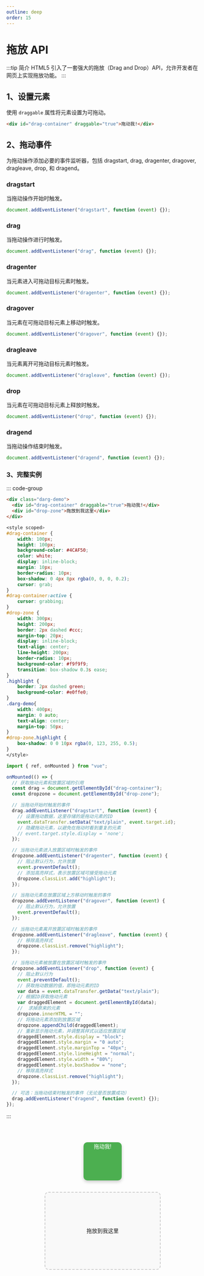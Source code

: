 ```yaml
---
outline: deep
order: 15
---
```


# 拖放 API

<ArticleMetadata />

:::tip 简介
HTML5 引入了一套强大的拖放（Drag and Drop）API，允许开发者在网页上实现拖放功能。
:::

## 1、设置元素

使用 `draggable` 属性将元素设置为可拖动。

```html
<div id="drag-container" draggable="true">拖动我!</div>
```

## 2、拖动事件

为拖动操作添加必要的事件监听器，包括 dragstart, drag, dragenter, dragover, dragleave, drop, 和 dragend。

### dragstart

当拖动操作开始时触发。

```js
document.addEventListener("dragstart", function (event) {});
```

### drag

当拖动操作进行时触发。

```js
document.addEventListener("drag", function (event) {});
```

### dragenter

当元素进入可拖动目标元素时触发。

```js
document.addEventListener("dragenter", function (event) {});
```

### dragover

当元素在可拖动目标元素上移动时触发。

```js
document.addEventListener("dragover", function (event) {});
```

### dragleave

当元素离开可拖动目标元素时触发。

```js
document.addEventListener("dragleave", function (event) {});
```

### drop

当元素在可拖动目标元素上释放时触发。

```js
document.addEventListener("drop", function (event) {});
```

### dragend

当拖动操作结束时触发。

```js
document.addEventListener("dragend", function (event) {});
```

### 3、完整实例

::: code-group

```html
<div class="darg-demo">
  <div id="drag-container" draggable="true">拖动我!</div>
  <div id="drop-zone">拖放到我这里</div>
</div>
```

```css [style]
<style scoped>
#drag-container {
    width: 100px;
    height: 100px;
    background-color: #4CAF50;
    color: white;
    display: inline-block;
    margin: 10px;
    border-radius: 10px;
    box-shadow: 0 4px 8px rgba(0, 0, 0, 0.2);
    cursor: grab;
}
#drag-container:active {
    cursor: grabbing;
}
#drop-zone {
    width: 300px;
    height: 200px;
    border: 2px dashed #ccc;
    margin-top: 20px;
    display: inline-block;
    text-align: center;
    line-height: 200px;
    border-radius: 10px;
    background-color: #f9f9f9;
    transition: box-shadow 0.3s ease;
}
.highlight {
    border: 2px dashed green;
    background-color: #e0ffe0;
}
.darg-demo{
    width: 400px;
    margin: 0 auto;
    text-align: center;
    margin-top: 50px;
}
#drop-zone.highlight {
    box-shadow: 0 0 10px rgba(0, 123, 255, 0.5);
}
</style>
```

```js [vue]
import { ref, onMounted } from "vue";

onMounted(() => {
  // 获取拖动元素和放置区域的引用
  const drag = document.getElementById("drag-container");
  const dropzone = document.getElementById("drop-zone");

  // 当拖动开始时触发的事件
  drag.addEventListener("dragstart", function (event) {
    // 设置拖动数据，这里存储的是拖动元素的ID
    event.dataTransfer.setData("text/plain", event.target.id);
    // 隐藏拖动元素，以避免在拖动时看到重复的元素
    // event.target.style.display = 'none';
  });

  // 当拖动元素进入放置区域时触发的事件
  dropzone.addEventListener("dragenter", function (event) {
    // 阻止默认行为，允许放置
    event.preventDefault();
    // 添加高亮样式，表示放置区域可接受拖动元素
    dropzone.classList.add("highlight");
  });

  // 当拖动元素在放置区域上方移动时触发的事件
  dropzone.addEventListener("dragover", function (event) {
    // 阻止默认行为，允许放置
    event.preventDefault();
  });

  // 当拖动元素离开放置区域时触发的事件
  dropzone.addEventListener("dragleave", function (event) {
    // 移除高亮样式
    dropzone.classList.remove("highlight");
  });

  // 当拖动元素被放置在放置区域时触发的事件
  dropzone.addEventListener("drop", function (event) {
    // 阻止默认行为
    event.preventDefault();
    // 获取拖动数据的值，即拖动元素的ID
    var data = event.dataTransfer.getData("text/plain");
    // 根据ID获取拖动元素
    var draggedElement = document.getElementById(data);
    //  求掉原来的元素
    dropzone.innerHTML = "";
    // 将拖动元素添加到放置区域
    dropzone.appendChild(draggedElement);
    // 重新显示拖动元素，并调整其样式以适应放置区域
    draggedElement.style.display = "block";
    draggedElement.style.margin = "0 auto";
    draggedElement.style.marginTop = "40px";
    draggedElement.style.lineHeight = "normal";
    draggedElement.style.width = "80%";
    draggedElement.style.boxShadow = "none";
    // 移除高亮样式
    dropzone.classList.remove("highlight");
  });

  // 可选：当拖动结束时触发的事件（无论是否放置成功）
  drag.addEventListener("dragend", function (event) {});
});
```

:::

<div class="darg-demo">
    <div id="drag-container" draggable="true">拖动我!</div>
    <div id="drop-zone">拖放到我这里</div>
</div>

<script setup>
import { ref,onMounted } from 'vue'

onMounted(()=>{
    // 获取拖动元素和放置区域的引用
    const drag = document.getElementById('drag-container');
    const dropzone = document.getElementById('drop-zone');

    // 当拖动开始时触发的事件
    drag.addEventListener('dragstart', function(event) {
        // 设置拖动数据，这里存储的是拖动元素的ID
        event.dataTransfer.setData('text/plain', event.target.id);
        // 隐藏拖动元素，以避免在拖动时看到重复的元素
        // event.target.style.display = 'none';
    });

    // 当拖动元素进入放置区域时触发的事件
    dropzone.addEventListener('dragenter', function(event) {
        // 阻止默认行为，允许放置
        event.preventDefault();
        // 添加高亮样式，表示放置区域可接受拖动元素
        dropzone.classList.add('highlight');
    });

    // 当拖动元素在放置区域上方移动时触发的事件
    dropzone.addEventListener('dragover', function(event) {
        // 阻止默认行为，允许放置
        event.preventDefault();
    });

    // 当拖动元素离开放置区域时触发的事件
    dropzone.addEventListener('dragleave', function(event) {
        // 移除高亮样式
        dropzone.classList.remove('highlight');
    });

    // 当拖动元素被放置在放置区域时触发的事件
    dropzone.addEventListener('drop', function(event) {
        // 阻止默认行为
        event.preventDefault();
        // 获取拖动数据的值，即拖动元素的ID
        var data = event.dataTransfer.getData('text/plain');
        // 根据ID获取拖动元素
        var draggedElement = document.getElementById(data);
        //  求掉原来的元素
        dropzone.innerHTML = '';
        // 将拖动元素添加到放置区域
        dropzone.appendChild(draggedElement);
        // 重新显示拖动元素，并调整其样式以适应放置区域
        draggedElement.style.display = 'block';
        draggedElement.style.margin = '0 auto';
        draggedElement.style.marginTop = '40px';
        draggedElement.style.lineHeight = 'normal';
        draggedElement.style.width = '80%';
        draggedElement.style.boxShadow = 'none';
        // 移除高亮样式
        dropzone.classList.remove('highlight');
    });

    // 可选：当拖动结束时触发的事件（无论是否放置成功）
    drag.addEventListener('dragend', function(event) {

    });
})
        
</script>

<style scoped>
#drag-container {
    width: 100px;
    height: 100px;
    background-color: #4CAF50;
    color: white;
    display: inline-block;
    margin: 10px;
    border-radius: 10px;
    box-shadow: 0 4px 8px rgba(0, 0, 0, 0.2);
    cursor: grab;
}
#drag-container:active {
    cursor: grabbing;
}
#drop-zone {
    width: 300px;
    height: 200px;
    border: 2px dashed #ccc;
    margin-top: 20px;
    display: inline-block;
    text-align: center;
    line-height: 200px;
    border-radius: 10px;
    background-color: #f9f9f9;
    transition: box-shadow 0.3s ease;
}
.highlight {
    border: 2px dashed green;
    background-color: #e0ffe0;
}
.darg-demo{
    width: 400px;
    margin: 0 auto;
    text-align: center;
    margin-top: 50px;
}
#drop-zone.highlight {
    box-shadow: 0 0 10px rgba(0, 123, 255, 0.5);
}
</style>

<LastUpdated time="2024/11/6 23:11:18"/>
